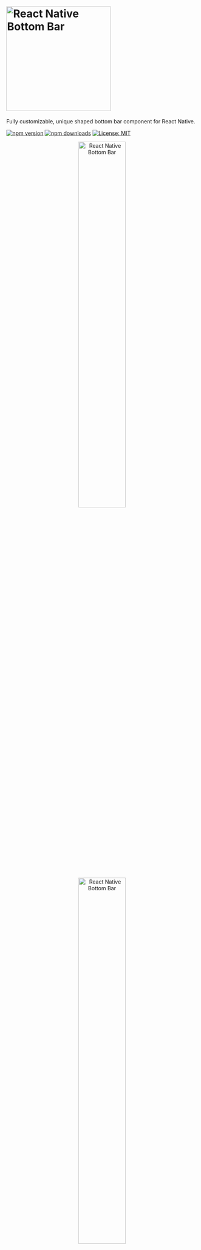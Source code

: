 # <img alt="React Native Bottom Bar" src="https://github.com/WrathChaos/react-native-bottom-bar/blob/master/assets/Screenshots/logo.png" width="275"/>

Fully customizable, unique shaped bottom bar component for React Native.

[![npm version](https://img.shields.io/npm/v/react-native-bottom-bar.svg)](https://www.npmjs.com/package/react-native-bottom-bar)
[![npm downloads](https://img.shields.io/npm/dm/react-native-bottom-bar.svg)](https://www.npmjs.com/package/react-native-bottom-bar)
[![License: MIT](https://img.shields.io/badge/License-MIT-green.svg)](https://opensource.org/licenses/MIT)

<p align="center">
<img alt="React Native Bottom Bar" src="https://github.com/WrathChaos/react-native-bottom-bar/blob/master/assets/Screenshots/original.png" width="49.7%"/>
<img alt="React Native Bottom Bar" src="https://github.com/WrathChaos/react-native-bottom-bar/blob/master/assets/Screenshots/examples.png" width="49.7%"/>
</p>

## Installation

Add the dependency:

```ruby
npm i react-native-bottom-bar
```

## Usage

```ruby
<BottomBar
   style={style}
   shapeColor={shapeColor}
   mainIcon={mainIcon}
   mainIconColor={mainIconColor}
   mainIconGradient={mainIconGradient}
   mainIconComponent={mainIconComponent}
   miniButtonsColor={miniButtonsColor}
   firstIconComponent={firstIconComponent}
   secondIconComponent={secondIconComponent}
   thirdIconComponent={thirdIconComponent}
   fourthIconComponent={fourthIconComponent}
 />
```

### Example Application

- I just shared the example project on Expo, simply run on your device to check what it is:
  [via Expo](https://exp.host/@freakycoder/examples) OR
  [check the code](examples/App.js), and yes! :) all of the images, screenshots are directly taken
  from the this example. Of course, you can simply clone the project and run the example on your own environment.

### Configuration - Props

##### BottomBar:

| Property            |   Type    |                  Default                   | Description                                       |
| ------------------- | :-------: | :----------------------------------------: | ------------------------------------------------- |
| style               |   style   |                 container                  | use this to change the main BottomBar's style     |
| shapeColor          |   color   |                  #FBFBFD                   | use this to change the unique shape's color       |
| mainIcon            | component |                    icon                    | changes the main big button's icon type           |
| mainIconColor       |   color   |                  #FFFFFF                   | changes the main big button's icon color          |
| mainIconGradient    |   array   |               blue gradient                | changes the main big button's gradient color      |
| mainIconComponent   | component | MainIconButton(Gradient Icon based button) | Make your own button on the main one              |
| miniButtonsColor    |   color   |                    null                    | changes the mini buttons color with a single prop |
| firstIconComponent  | component |       MiniButton(simple icon button)       | renders your own component as a first button      |
| secondIconComponent | component |       MiniButton(simple icon button)       | renders your own component as a second button     |
| thirdIconComponent  | component |       MiniButton(simple icon button)       | renders your own component as a third button      |
| fourthIconComponent | component |       MiniButton(simple icon button)       | renders your own component as a fourth button     |

### Credits

Thank you [RN Typography Team](https://github.com/hectahertz/react-native-typography) for the ShowcaseScreen :) It has a great design.

## Author

FreakyCoder, kurayogun@gmail.com

## License

React Native Bottom Bar Library is available under the MIT license. See the LICENSE file for more info.
